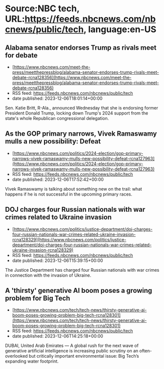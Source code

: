 # Source:NBC tech, URL:https://feeds.nbcnews.com/nbcnews/public/tech, language:en-US

## Alabama senator endorses Trump as rivals meet for debate
 - [https://www.nbcnews.com/meet-the-press/meetthepressblog/alabama-senator-endorses-trump-rivals-meet-debate-rcna128356](https://www.nbcnews.com/meet-the-press/meetthepressblog/alabama-senator-endorses-trump-rivals-meet-debate-rcna128356)
 - RSS feed: https://feeds.nbcnews.com/nbcnews/public/tech
 - date published: 2023-12-06T18:01:14+00:00

Sen. Katie Britt, R-Ala., announced Wednesday that she is endorsing former President Donald Trump, locking down Trump's 2024 support from the state's whole Republican congressional delegation.

## As the GOP primary narrows, Vivek Ramaswamy mulls a new possibility: Defeat
 - [https://www.nbcnews.com/politics/2024-election/gop-primary-narrows-vivek-ramaswamy-mulls-new-possibility-defeat-rcna127963](https://www.nbcnews.com/politics/2024-election/gop-primary-narrows-vivek-ramaswamy-mulls-new-possibility-defeat-rcna127963)
 - RSS feed: https://feeds.nbcnews.com/nbcnews/public/tech
 - date published: 2023-12-06T17:52:42+00:00

Vivek Ramaswamy is talking about something new on the trail: what happens if he is not successful in the upcoming primary races.

## DOJ charges four Russian nationals with war crimes related to Ukraine invasion
 - [https://www.nbcnews.com/politics/justice-department/doj-charges-four-russian-nationals-war-crimes-related-ukraine-invasion-rcna128329](https://www.nbcnews.com/politics/justice-department/doj-charges-four-russian-nationals-war-crimes-related-ukraine-invasion-rcna128329)
 - RSS feed: https://feeds.nbcnews.com/nbcnews/public/tech
 - date published: 2023-12-06T15:39:15+00:00

The Justice Department has charged four Russian nationals with war crimes in connection with the invasion of Ukraine.

## A 'thirsty' generative AI boom poses a growing problem for Big Tech
 - [https://www.nbcnews.com/tech/tech-news/thirsty-generative-ai-boom-poses-growing-problem-big-tech-rcna128301](https://www.nbcnews.com/tech/tech-news/thirsty-generative-ai-boom-poses-growing-problem-big-tech-rcna128301)
 - RSS feed: https://feeds.nbcnews.com/nbcnews/public/tech
 - date published: 2023-12-06T14:25:18+00:00

DUBAI, United Arab Emirates — A global rush for the next wave of generative artificial intelligence is increasing public scrutiny on an often-overlooked but critically important environmental issue: Big Tech’s expanding water footprint.

